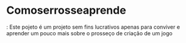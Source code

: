 # Comoserrosseaprende
: Este pojeto é um projeto sem fins lucrativos apenas para conviver e aprender um pouco mais sobre o prosseço de criação de um jogo 
